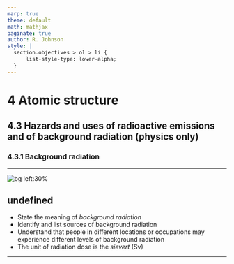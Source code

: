 ```yaml
---
marp: true
theme: default
math: mathjax
paginate: true
author: R. Johnson
style: |
  section.objectives > ol > li {
      list-style-type: lower-alpha;
  }
---
```


# 4 Atomic structure
## 4.3 Hazards and uses of radioactive emissions and of background radiation (physics only)
### 4.3.1 Background radiation

---

<!-- _class: objectives -->

![bg left:30%](https://images.unsplash.com/photo-1492962827063-e5ea0d8c01f5?ixlib=rb-4.0.3&ixid=MnwxMjA3fDB8MHxwaG90by1wYWdlfHx8fGVufDB8fHx8&auto=format&fit=crop&w=2121&q=80)
## undefined


- State the meaning of _background radiation_
- Identify and list sources of background radiation
- Understand that people in different locations or occupations may experience different levels of background radiation
- The unit of radiation dose is the _sievert_ (Sv)



---
